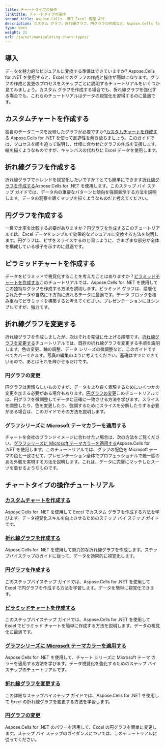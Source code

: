```yaml
---
title: チャートタイプの操作
linktitle: チャートタイプの操作
second_title: Aspose.Cells .NET Excel 処理 API
description: カスタム グラフ、折れ線グラフ、円グラフの作成など、Aspose.Cells for .NET の基本的なグラフ操作チュートリアルを紹介します。グラフの変更方法や Microsoft テーマ カラーの適用方法を学習します。
type: docs
weight: 21
url: /ja/net/manipulating-chart-types/
---
```

## 導入

データを魅力的なビジュアルに変換する準備はできていますか? Aspose.Cells for .NET を使用すると、Excel でのグラフの作成と操作が簡単になります。グラフの作成と変更のプロセスをステップごとに説明するチュートリアルをいくつか見てみましょう。カスタム グラフを作成する場合でも、折れ線グラフを強化する場合でも、これらのチュートリアルはデータの視覚化を習得するのに最適です。

## カスタムチャートを作成する
独自のデータニーズを反映したグラフが必要ですか?[カスタムチャートを作成する](./create-custom-chart/) Aspose.Cells for .NET を使って創造性を解き放ちましょう。このガイドでは、プロセスを順を追って説明し、仕様に合わせたグラフの作成を支援します。絵を描くようなものですが、キャンバスの代わりに Excel データを使用します。

## 折れ線グラフを作成する
折れ線グラフでトレンドを視覚化したいですか？とても簡単にできます[折れ線グラフを作成する](./create-line-chart/)Aspose.Cells for .NET を使用します。このステップ バイ ステップ ガイドでは、データ内の重要なパターンと傾向を強調表示する方法を説明します。データの洞察を導くマップを描くようなものだと考えてください。

## 円グラフを作成する
一目で比率を比較する必要がありますか？[円グラフを作成する](./create-pie-chart/)このチュートリアルでは、Excel データをシンプルで効果的なビジュアルに変換する方法を説明します。円グラフは、ピザをスライスするのと同じように、さまざまな部分が全体を構成している様子を示すのに最適です。

## ピラミッドチャートを作成する
データをピラミッドで視覚化することを考えたことはありますか？[ピラミッドチャートを作成する](./create-pyramid-chart/)このチュートリアルでは、Aspose.Cells for .NET を使用してこの独特なグラフを作成する方法を説明します。ピラミッド グラフは、階層化されたデータや自然に下方向に流れるデータに最適です。データ ブロックを積み重ねてピラミッドを構築すると考えてください。プレゼンテーションにはシンプルですが、強力です。

## 折れ線グラフを変更する
折れ線グラフを作成しましたが、次はそれを完璧に仕上げる段階です。[折れ線グラフを変更する](./modify-line-chart/)チュートリアルでは、既存の折れ線グラフを変更する手順を説明します。色の変更、軸の調整、データ シリーズの微調整など、このガイドですべてカバーできます。写真の編集のように考えてください。基礎はすでにできているので、あとはそれを輝かせるだけです。

### 円グラフの変更
円グラフは素晴らしいものですが、データをより良く表現するためにいくつかの変更を加える必要がある場合もあります。[円グラフの変更](./modify-pie-chart/)このチュートリアルでは、円グラフを微調整してデータに正確に一致させる方法を学びます。スライスを調整したり、色を変更したり、強調するためにスライスを分解したりする必要がある場合は、このガイドでその方法を説明します。

### グラフシリーズに Microsoft テーマカラーを適用する
チャートを会社のブランドイメージに合わせたい場合は、次の方法をご覧ください。[グラフシリーズに Microsoft テーマカラーを適用する](./apply-microsoft-theme-color-in-chart-series/)Aspose.Cells for .NET を使用します。このチュートリアルでは、グラフの配色を Microsoft テーマの色と一致させて、プレゼンテーション全体でプロフェッショナルで統一感のある外観を実現する方法を説明します。これは、データに完璧にマッチしたスーツを着せるようなものです。

## チャートタイプの操作チュートリアル
### [カスタムチャートを作成する](./create-custom-chart/)
Aspose.Cells for .NET を使用して Excel でカスタム グラフを作成する方法を学びます。データ視覚化スキルを向上させるためのステップ バイ ステップ ガイドです。
### [折れ線グラフを作成する](./create-line-chart/)
Aspose.Cells for .NET を使用して魅力的な折れ線グラフを作成します。ステップバイステップのガイドに従って、データを効果的に視覚化します。
### [円グラフを作成する](./create-pie-chart/)
このステップバイステップ ガイドでは、Aspose.Cells for .NET を使用して Excel で円グラフを作成する方法を学習します。データを簡単に視覚化できます。
### [ピラミッドチャートを作成する](./create-pyramid-chart/)
このステップバイステップ ガイドでは、Aspose.Cells for .NET を使用して Excel でピラミッド チャートを簡単に作成する方法を説明します。データの視覚化に最適です。
### [グラフシリーズに Microsoft テーマカラーを適用する](./apply-microsoft-theme-color-in-chart-series/)
Aspose.Cells for .NET を使用して、チャート シリーズに Microsoft テーマ カラーを適用する方法を学びます。データ視覚化を強化するためのステップ バイ ステップのチュートリアルです。
### [折れ線グラフを変更する](./modify-line-chart/)
この詳細なステップバイステップ ガイドでは、Aspose.Cells for .NET を使用して Excel の折れ線グラフを変更する方法を学習します。
### [円グラフの変更](./modify-pie-chart/)
Aspose.Cells for .NET のパワーを活用して、Excel の円グラフを簡単に変更します。ステップ バイ ステップのガイダンスについては、このチュートリアルに従ってください。